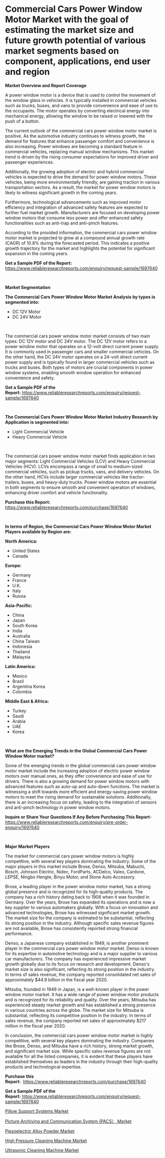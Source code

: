 <p><h1>Commercial Cars Power Window Motor Market with the goal of estimating the market size and future growth potential of various market segments based on component, applications, end user and region</h1></p><p><strong>Market Overview and Report Coverage</strong></p>
<p><p>A power window motor is a device that is used to control the movement of the window glass in vehicles. It is typically installed in commercial vehicles such as trucks, buses, and vans to provide convenience and ease of use to the occupants. The motor operates by converting electrical energy into mechanical energy, allowing the window to be raised or lowered with the push of a button.</p><p>The current outlook of the commercial cars power window motor market is positive. As the automotive industry continues to witness growth, the demand for features that enhance passenger comfort and convenience is also increasing. Power windows are becoming a standard feature in commercial vehicles, replacing manual window mechanisms. This market trend is driven by the rising consumer expectations for improved driver and passenger experiences.</p><p>Additionally, the growing adoption of electric and hybrid commercial vehicles is expected to drive the demand for power window motors. These vehicles, being more environmentally friendly, are gaining traction in various transportation sectors. As a result, the market for power window motors is likely to witness significant growth in the coming years.</p><p>Furthermore, technological advancements such as improved motor efficiency and integration of advanced safety features are expected to further fuel market growth. Manufacturers are focused on developing power window motors that consume less power and offer enhanced safety functionalities such as anti-trap and anti-pinch features.</p><p>According to the provided information, the commercial cars power window motor market is projected to grow at a compound annual growth rate (CAGR) of 10.8% during the forecasted period. This indicates a positive growth trajectory for the market and highlights the potential for significant expansion in the coming years.</p></p>
<p><strong>Get a Sample PDF of the Report:</strong> <a href="https://www.reliableresearchreports.com/enquiry/request-sample/1697640">https://www.reliableresearchreports.com/enquiry/request-sample/1697640</a></p>
<p>&nbsp;</p>
<p><strong>Market Segmentation</strong></p>
<p><strong>The Commercial Cars Power Window Motor Market Analysis by types is segmented into:</strong></p>
<p><ul><li>DC 12V Motor</li><li>DC 24V Motor</li></ul></p>
<p>&nbsp;</p>
<p><p>The commercial cars power window motor market consists of two main types: DC 12V motor and DC 24V motor. The DC 12V motor refers to a power window motor that operates on a 12-volt direct current power supply. It is commonly used in passenger cars and smaller commercial vehicles. On the other hand, the DC 24V motor operates on a 24-volt direct current power supply and is typically found in larger commercial vehicles such as trucks and buses. Both types of motors are crucial components in power window systems, enabling smooth window operation for enhanced convenience and safety.</p></p>
<p><strong>Get a Sample PDF of the Report:</strong>&nbsp;<a href="https://www.reliableresearchreports.com/enquiry/request-sample/1697640">https://www.reliableresearchreports.com/enquiry/request-sample/1697640</a></p>
<p>&nbsp;</p>
<p><strong>The Commercial Cars Power Window Motor Market Industry Research by Application is segmented into:</strong></p>
<p><ul><li>Light Commercial Vehicle</li><li>Heavy Commercial Vehicle</li></ul></p>
<p>&nbsp;</p>
<p><p>The commercial cars power window motor market finds application in two major segments: Light Commercial Vehicles (LCV) and Heavy Commercial Vehicles (HCV). LCVs encompass a range of small to medium-sized commercial vehicles, such as pickup trucks, vans, and delivery vehicles. On the other hand, HCVs include larger commercial vehicles like tractor-trailers, buses, and heavy-duty trucks. Power window motors are essential in both segments to ensure smooth and convenient operation of windows, enhancing driver comfort and vehicle functionality.</p></p>
<p><strong>Purchase this Report:</strong>&nbsp; <a href="https://www.reliableresearchreports.com/purchase/1697640">https://www.reliableresearchreports.com/purchase/1697640</a></p>
<p>&nbsp;</p>
<p><strong>In terms of Region, the Commercial Cars Power Window Motor Market Players available by Region are:</strong></p>
<p>
    <p> <strong> North America: </strong>
        <ul>
            <li>United States</li>
            <li>Canada</li>
        </ul>
        </p> 
    <p> <strong> Europe: </strong>
        <ul>
            <li>Germany</li>
            <li>France</li>
            <li>U.K.</li>
            <li>Italy</li>
            <li>Russia</li>
        </ul>
        </p> 
    <p> <strong> Asia-Pacific: </strong>
        <ul>
            <li>China</li>
            <li>Japan</li>
            <li>South Korea</li>
            <li>India</li>
            <li>Australia</li>
            <li>China Taiwan</li>
            <li>Indonesia</li>
            <li>Thailand</li>
            <li>Malaysia</li>
        </ul>
        </p> 
    <p> <strong> Latin America: </strong>
        <ul>
            <li>Mexico</li>
            <li>Brazil</li>
            <li>Argentina Korea</li>
            <li>Colombia</li>
        </ul>
        </p> 
    <p> <strong> Middle East & Africa: </strong>
        <ul>
            <li>Turkey</li>
            <li>Saudi</li>
            <li>Arabia</li>
            <li>UAE</li>
            <li>Korea</li>
        </ul>
    </p>
    </p>
<p>&nbsp;</p>
<p><strong>What are the Emerging Trends in the Global Commercial Cars Power Window Motor market?</strong></p>
<p><p>Some of the emerging trends in the global commercial cars power window motor market include the increasing adoption of electric power window motors over manual ones, as they offer convenience and ease of use for drivers. There is also a growing demand for power window motors with advanced features such as auto-up and auto-down functions. The market is witnessing a shift towards more efficient and energy-saving power window motors to meet the rising demand for sustainable solutions. Additionally, there is an increasing focus on safety, leading to the integration of sensors and anti-pinch technology in power window motors.</p></p>
<p><strong>Inquire or Share Your Questions If Any Before Purchasing This Report</strong>- <a href="https://www.reliableresearchreports.com/enquiry/pre-order-enquiry/1697640">https://www.reliableresearchreports.com/enquiry/pre-order-enquiry/1697640</a></p>
<p>&nbsp;</p>
<p><strong>Major Market Players</strong></p>
<p><p>The market for commercial cars power window motors is highly competitive, with several key players dominating the industry. Some of the major players in this market include Brose, Denso, Mitsuba, Mabuchi, Bosch, Johnson Electric, Nidec, FordParts, ACDelco, Valeo, Cardone, LEPSE, Ningbo Hengte, Binyu Motor, and Stone Auto Accessory.</p><p>Brose, a leading player in the power window motor market, has a strong global presence and is recognized for its high-quality products. The company has a rich history dating back to 1908 when it was founded in Germany. Over the years, Brose has expanded its operations and is now a key supplier to various automakers globally. With a focus on innovation and advanced technologies, Brose has witnessed significant market growth. The market size for the company is estimated to be substantial, reflecting its strong position in the industry. Although specific sales revenue figures are not available, Brose has consistently reported strong financial performance.</p><p>Denso, a Japanese company established in 1949, is another prominent player in the commercial cars power window motor market. Denso is known for its expertise in automotive technology and is a major supplier to various car manufacturers. The company has experienced impressive market growth globally due to its focus on research and development. Denso's market size is also significant, reflecting its strong position in the industry. In terms of sales revenue, the company reported consolidated net sales of approximately $44.9 billion in the fiscal year 2020.</p><p>Mitsuba, founded in 1949 in Japan, is a well-known player in the power window motor market. It has a wide range of power window motor products and is recognized for its reliability and quality. Over the years, Mitsuba has experienced steady market growth and has established a strong presence in various countries across the globe. The market size for Mitsuba is substantial, reflecting its competitive position in the industry. In terms of sales revenue, the company reported net sales of approximately $217 million in the fiscal year 2020.</p><p>In conclusion, the commercial cars power window motor market is highly competitive, with several key players dominating the industry. Companies like Brose, Denso, and Mitsuba have a rich history, strong market growth, and significant market size. While specific sales revenue figures are not available for all the listed companies, it is evident that these players have established themselves as leaders in the industry through their high-quality products and technological expertise.</p></p>
<p><strong>Purchase this Report:</strong>&nbsp;&nbsp;<a href="https://www.reliableresearchreports.com/purchase/1697640">https://www.reliableresearchreports.com/purchase/1697640</a></p>
<p></p>
<p><strong>Get a Sample PDF of the Report:</strong>&nbsp;<a href="https://www.reliableresearchreports.com/enquiry/request-sample/1697640">https://www.reliableresearchreports.com/enquiry/request-sample/1697640</a></p>
<p><p><a href="https://www.linkedin.com/pulse/pillow-support-systems-market-size-2023-2030-global/">Pillow Support Systems Market</a></p><p><a href="https://www.linkedin.com/pulse/picture-archiving-communication-system-pacs-market-insights/">Picture Archiving and Communication System (PACS） Market</a></p><p><a href="https://www.linkedin.com/pulse/piezoelectric-alloy-powder-market-size-share-amp-trends/">Piezoelectric Alloy Powder Market</a></p><p><a href="https://medium.com/@shanelerde/high-pressure-cleaning-machine-market-size-growth-forecast-2023-2030-3933214edbef">High Pressure Cleaning Machine Market</a></p><p><a href="https://medium.com/@skylargrant2023/ultrasonic-cleaning-machine-market-size-growth-forecast-2023-2030-7424c5437d5d">Ultrasonic Cleaning Machine Market</a></p></p>